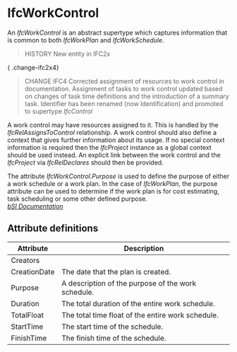 IfcWorkControl
==============
An _IfcWorkControl_ is an abstract supertype which captures information that
is common to both _IfcWorkPlan_ and _IfcWorkSchedule_.  
  
> HISTORY  New entity in IFC2x  
  
{ .change-ifc2x4}  
> CHANGE IFC4  Corrected assignment of resources to work control in
> documentation. Assignment of tasks to work control updated based on changes
> of task time definitions and the introduction of a summary task. Identifier
> has been renamed (now Identification) and promoted to supertype _IfcControl_  
  
A work control may have resources assigned to it. This is handled by the
_IfcRelAssignsToControl_ relationship. A work control should also define a
context that gives further information about its usage. If no special context
information is required then the _IfcProject_ instance as a global context
should be used instead. An explicit link between the work control and the
_IfcProject_ via _IfcRelDeclares_ should then be provided.  
  
The attribute _IfcWorkControl.Purpose_ is used to define the purpose of either
a work schedule or a work plan. In the case of _IfcWorkPlan_, the purpose
attribute can be used to determine if the work plan is for cost estimating,
task scheduling or some other defined purpose.  
[ _bSI
Documentation_](https://standards.buildingsmart.org/IFC/DEV/IFC4_2/FINAL/HTML/schema/ifcprocessextension/lexical/ifcworkcontrol.htm)


Attribute definitions
---------------------
| Attribute    | Description                                        |
|--------------|----------------------------------------------------|
| Creators     |                                                    |
| CreationDate | The date that the plan is created.                 |
| Purpose      | A description of the purpose of the work schedule. |
| Duration     | The total duration of the entire work schedule.    |
| TotalFloat   | The total time float of the entire work schedule.  |
| StartTime    | The start time of the schedule.                    |
| FinishTime   | The finish time of the schedule.                   |

